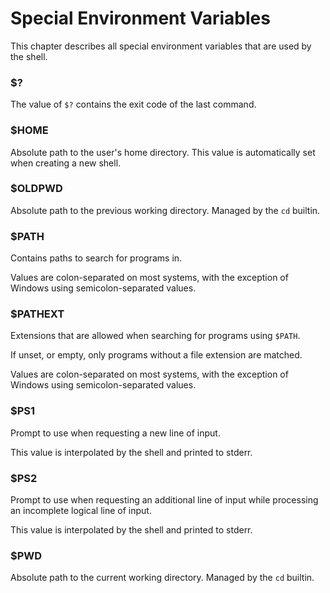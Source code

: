 # Special Environment Variables
This chapter describes all special environment variables that are used by the shell.

### $?

The value of `$?` contains the exit code of the last command.

### $HOME
Absolute path to the user's home directory. This value is automatically set when creating a new shell.

### $OLDPWD
Absolute path to the previous working directory. Managed by the `cd` builtin.

### $PATH
Contains paths to search for programs in.

Values are colon-separated on most systems, with the exception of Windows using semicolon-separated values.

### $PATHEXT
Extensions that are allowed when searching for programs using `$PATH`.

If unset, or empty, only programs without a file extension are matched.

Values are colon-separated on most systems, with the exception of Windows using semicolon-separated values.

### $PS1
Prompt to use when requesting a new line of input.

This value is interpolated by the shell and printed to stderr.

### $PS2
Prompt to use when requesting an additional line of input while processing an incomplete logical line of input.

This value is interpolated by the shell and printed to stderr.

### $PWD
Absolute path to the current working directory. Managed by the `cd` builtin.
